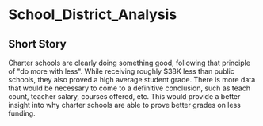 # School_District_Analysis

## Short Story

Charter schools are clearly doing something good, following that principle of "do more with less". While receiving roughly $38K less than public schools, they also proved a high average student grade. There is more data that would be necessary to come to a definitive conclusion, such as teach count, teacher salary, courses offered, etc. This would provide a better insight into why charter schools are able to prove better grades on less funding.
